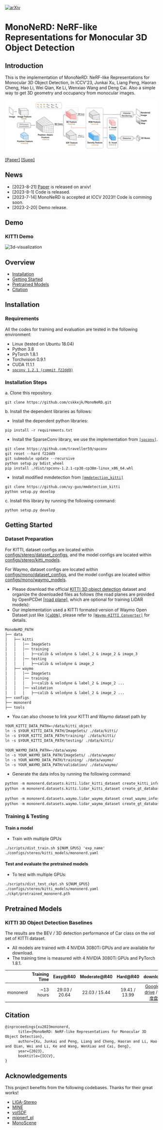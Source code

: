 [![arXiv](https://img.shields.io/badge/arXiv-Paper-<COLOR>.svg)](https://arxiv.org/abs/2308.09421)
# MonoNeRD: NeRF-like Representations for Monocular 3D Object Detection
## Introduction
This is the implementation of MonoNeRD: NeRF-like Representations for Monocular 3D Object Detection, In ICCV'23, Junkai Xu, Liang Peng, Haoran Cheng, Hao Li, Wei Qian, Ke Li, Wenxiao Wang and Deng Cai. Also a simple way to get 3D geometry and occupancy from monocular images. 

![Framework](./docs/framework.png)

[[Paper]](https://arxiv.org/abs/2308.09421)           [[Supp]](https://drive.google.com/file/d/1cchFYQD7BXah208bP_EyPXB5hbDR4cLN/view?usp=sharing) 
## News
- [2023-8-21] [Paper](https://arxiv.org/abs/2308.09421) is released on arxiv!
- [2023-8-1] Code is released.
- [2023-7-14] MonoNeRD is accepted at ICCV 2023!! Code is comming soon.
- [2023-2-20] Demo release.
## Demo

### KITTI Demo
![3d-visualization](./docs/3d-visualization.gif)

## Overview
- [Installation](#installation)
- [Getting Started](#getting-started)
- [Pretrained Models](#pretrained-models)
- [Citation](#citation)


## Installation

### Requirements
All the codes for training and evaluation are tested in the following environment:
* Linux (tested on Ubuntu 18.04)
* Python 3.8
* PyTorch 1.8.1
* Torchvision 0.9.1
* CUDA 11.1.1
* [`spconv 1.2.1 (commit f22dd9)`](https://github.com/traveller59/spconv)


### Installation Steps

a. Clone this repository.
```shell
git clone https://github.com/cskkxjk/MonoNeRD.git
```

b. Install the dependent libraries as follows:

* Install the dependent python libraries: 
```shell
pip install -r requirements.txt 
```


* Install the SparseConv library, we use the implementation from [`[spconv]`](https://github.com/traveller59/spconv). 

```shell
git clone https://github.com/traveller59/spconv
git reset --hard f22dd9
git submodule update --recursive
python setup.py bdist_wheel
pip install ./dist/spconv-1.2.1-cp38-cp38m-linux_x86_64.whl
```

* Install modified mmdetection from [`[mmdetection_kitti]`](https://github.com/xy-guo/mmdetection_kitti)
```shell
git clone https://github.com/xy-guo/mmdetection_kitti
python setup.py develop
```

c. Install this library by running the following command:
```shell
python setup.py develop
```

## Getting Started
### Dataset Preparation
For KITTI, dataset configs are located within [configs/stereo/dataset_configs](../configs/stereo/dataset_configs), 
and the model configs are located within [configs/stereo/kitti_models](../configs/stereo). 

For Waymo, dataset configs are located within [configs/mono/dataset_configs](../configs/mono/dataset_configs), 
and the model configs are located within [configs/mono/waymo_models](../configs/waymo).

* Please download the official [KITTI 3D object detection](http://www.cvlibs.net/datasets/kitti/eval_object.php?obj_benchmark=3d) dataset and organize the downloaded files as follows (the road planes are provided by OpenPCDet [[road plane]](https://drive.google.com/file/d/1d5mq0RXRnvHPVeKx6Q612z0YRO1t2wAp/view?usp=sharing), which are optional for training LiDAR models):
* Our implementation used a KITTI formated version of Waymo Open Dataset just like [`[CaDDN]`](https://github.com/TRAILab/CaDDN/issues/80), please refer to [`[Waymo-KITTI Converter]`](https://github.com/caizhongang/waymo_kitti_converter) for details.
```
MonoNeRD_PATH
├── data
│   ├── kitti
│   │   │── ImageSets
│   │   │── training
│   │   │   ├──calib & velodyne & label_2 & image_2 & image_3
│   │   │── testing
│   │   │   ├──calib & velodyne & image_2
│   ├── waymo
│   │   │── ImageSets
│   │   │── training
│   │   │   ├──calib & velodyne & label_2 & image_2 ...
│   │   │── validation
│   │   │   ├──calib & velodyne & label_2 & image_2 ...
├── configs
├── mononerd
├── tools
```

* You can also choose to link your KITTI and Waymo dataset path by
```
YOUR_KITTI_DATA_PATH=~/data/kitti_object
ln -s $YOUR_KITTI_DATA_PATH/ImageSets/ ./data/kitti/
ln -s $YOUR_KITTI_DATA_PATH/training/ ./data/kitti/
ln -s $YOUR_KITTI_DATA_PATH/testing/ ./data/kitti/

YOUR_WAYMO_DATA_PATH=~/data/waymo
ln -s YOUR_WAYMO_DATA_PATH/ImageSets/ ./data/waymo/
ln -s YOUR_WAYMO_DATA_PATH/training/ ./data/waymo/
ln -s YOUR_WAYMO_DATA_PATH/validation/ ./data/waymo/
```

* Generate the data infos by running the following command: 
```python 
python -m mononerd.datasets.kitti.lidar_kitti_dataset create_kitti_infos
python -m mononerd.datasets.kitti.lidar_kitti_dataset create_gt_database_only

python -m mononerd.datasets.waymo.lidar_waymo_dataset creat_waymo_infos
python -m mononerd.datasets.waymo.lidar_waymo_dataset create_gt_database_only
```

### Training & Testing
#### Train a model  

* Train with multiple GPUs
```
./scripts/dist_train.sh ${NUM_GPUS} 'exp_name' ./configs/stereo/kitti_models/mononerd.yaml
```

#### Test and evaluate the pretrained models

* To test with multiple GPUs:
```
./scripts/dist_test_ckpt.sh ${NUM_GPUS} ./configs/stereo/kitti_models/mononerd.yaml ./ckpt/pretrained_mononerd.pth
```

## Pretrained Models
### KITTI 3D Object Detection Baselines
The results are the BEV / 3D detection performance of Car class on the *val* set of KITTI dataset.
* All models are trained with 4 NVIDIA 3080Ti GPUs and are available for download.
* The training time is measured with 4 NVIDIA 3080Ti GPUs and PyTorch 1.8.1.

|| Training Time | Easy@R40 | Moderate@R40 | Hard@R40  | download |
|----------|--------:|:-------:|:-------:|:-------:|:---------:|
|mononerd|~13 hours| 29.03 / 20.64 | 22.03 / 15.44 | 19.41 / 13.99 | [Google-drive](https://drive.google.com/drive/folders/1ylbAVce09AjFq6J4SiFty2rTSvBbz7kM?usp=sharing) / [百度盘](https://pan.baidu.com/s/18gBBf6xrQIfRco3rbQ_bBw?pwd=8va7)|
## Citation

```
@inproceedings{xu2023mononerd,
      title={MonoNeRD: NeRF-like Representations for Monocular 3D Object Detection},
      author={Xu, Junkai and Peng, Liang and Cheng, Haoran and Li, Hao and Qian, Wei and Li, Ke and Wang, WenXiao and Cai, Deng},
      year={2023},
      booktitle={ICCV},
}
```

## Acknowledgements
This project benefits from the following codebases. Thanks for their great works! 
* [LIGA-Stereo](https://github.com/xy-guo/LIGA-Stereo) 
* [MINE](https://github.com/vincentfung13/MINE) 
* [volSDF](https://github.com/lioryariv/volsdf)
* [mipnerf_pl](https://github.com/hjxwhy/mipnerf_pl) 
* [MonoScene](https://github.com/astra-vision/MonoScene)

